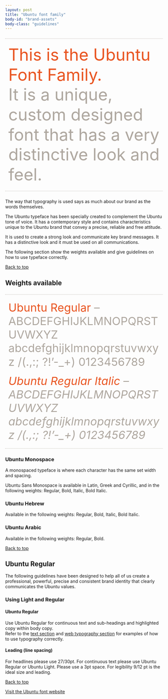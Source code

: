 ```yaml
---
layout: post
title: "Ubuntu font family"
body-id: "brand-assets"
body-class: "guidelines"
---
```



<div style="font-size: 53px; color: #aea79f; line-height: 1.2; padding: 20px 10px; border: 1px dotted #AEA79F; border-width: 1px 0; margin: 24px 0;"><span style="color: #E95420;">This is the Ubuntu Font Family.</span><br />
It is a unique, custom designed font that has a very distinctive look and feel.</div>
<p>The way that typography is used says as much about our brand as the words themselves.</p>
<p>The Ubuntu typeface has been specially created to complement the Ubuntu tone of voice. It has a contemporary style and contains characteristics unique to the Ubuntu brand that convey a precise, reliable and free attitude.</p>
<p>It is used to create a strong look and communicate key brand messages. It has a distinctive look and it must be used on all communications.</p>
<p>The following section show the weights available and give guidelines on how to use typeface correctly.</p>
<div class="row"><div class="col-12 link-top"><a href="#">Back to top</a></div></div>
<h2>Weights available</h2>
<div style="font-size: 36px; color: #aea79f; line-height: 1.2; padding: 20px 10px; border: 1px dotted #AEA79F; border-width: 1px 0; margin: 24px 0;"><span style="display: block; margin-bottom: 18px;"><span style="color: #E95420;">Ubuntu Regular</span> – ABCDEFGHIJKLMNOPQRSTUVWXYZ abcdefghijklmnopqrstuvwxyz /(.,:; ?!&#8217;-_+) 0123456789</span><span style="font-style: italic;"><span style="color: #E95420;">Ubuntu Regular Italic</span> – ABCDEFGHIJKLMNOPQRSTUVWXYZ abcdefghijklmnopqrstuvwxyz /(.,:; ?!&#8217;-_+) 0123456789</span></div>
<h3>Ubuntu Monospace</h3>
<p>A monospaced typeface is where each character has the same set width and spacing.</p>
<p>Ubuntu Sans Monospace is available in Latin, Greek and Cyrillic, and in the following weights: Regular, Bold, Italic, Bold Italic.</p>
<h3>Ubuntu Hebrew</h3>
<p>Available in the following weights: Regular, Bold, Italic, Bold Italic.</p>
<h3>Ubuntu Arabic</h3>
<p>Available in the following weights: Regular, Bold.</p>
<div class="row"><div class="col-12 link-top"><a href="#">Back to top</a></div></div>
<h2>Ubuntu Regular</h2>
<p>The following guidelines have been designed to help all of us create a professional, powerful, precise and consistent brand identity that clearly communicates the Ubuntu values.</p>
<h3>Using Light and Regular</h3>
<h4>Ubuntu Regular</h4>
<p>Use Ubuntu Regular for continuous text and sub-headings and highlighted copy within body copy.<br />
Refer to the <a title="" href="text">text section</a> and <a title="Web typography guidelines" href="../web/typography">web typography section</a> for examples of how to use typography correctly.</p>
<h4>Leading (line spacing)</h4>
<p>For headlines please use 27/30pt. For continuous text please use Ubuntu Regular or Ubuntu Light. Please use a 3pt space. For legibility 9/12 pt is the ideal size and leading.</p>
<div class="row"><div class="col-12 link-top"><a href="#">Back to top</a></div></div>
<p><a title="Ubuntu font website" href="http://font.ubuntu.com/">Visit the Ubuntu font website</a></p>
